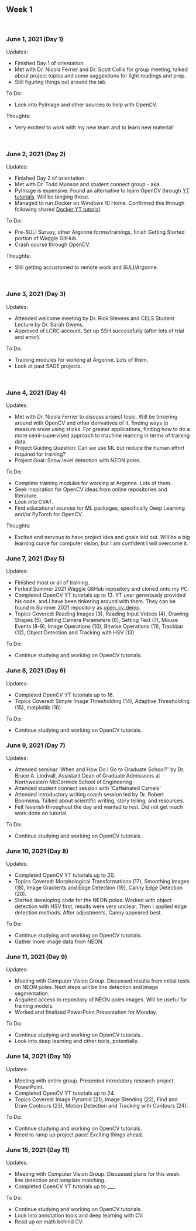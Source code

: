 ## Week 1 

<br />

### June 1, 2021 (Day 1)

Updates:
* Finished Day 1 of orientation
* Met with Dr. Nicola Ferrier and Dr. Scott Collis for group meeting, talked about project topics and some suggestions for light readings and prep.
* Still figuring things out around the lab.

To Do:
* Look into PyImage and other sources to help with OpenCV.

Thoughts:
* Very excited to work with my new team and to learn new material!

<br />

### June 2, 2021 (Day 2)

Updates:
* Finished Day 2 of orientation.
* Met with Dr. Todd Munson and student connect group - aka .
* PyImage is expensive. Found an alternative to learn OpenCV through [YT tutorials](https://www.youtube.com/watch?v=kdLM6AOd2vc&list=PLS1QulWo1RIa7D1O6skqDQ-JZ1GGHKK-K). Will be binging those.
* Managed to run Docker on Windows 10 Home. Confirmed this through following shared [Docker YT tutorial](https://www.youtube.com/watch?v=7S73WERRqO4).

To Do:
* Pre-SULI Survey, other Argonne forms/trainings, finish Getting Started portion of Waggle GitHub.
* Crash course through OpenCV.

Thoughts:
* Still getting accustomed to remote work and SULI/Argonne.

<br />

### June 3, 2021 (Day 3)

Updates:
* Attended welcome meeting by Dr. Rick Stevens and CELS Student Lecture by Dr. Sarah Owens.
* Approved of LCRC account. Set up SSH successfully (after lots of trial and error).

To Do:
* Training modules for working at Argonne. Lots of them.
* Look at past SAGE projects.


<br />

### June 4, 2021 (Day 4)

Updates:
* Met with Dr. Nicola Ferrier to discuss project topic. Will be tinkering around with OpenCV and other derivatives of it, finding ways to measure snow using sticks. For greater applications, finding how to do a more semi-supervised approach to machine learning in terms of training data.
* Project Guiding Question: Can we use ML but reduce the human effort required for training?
* Project Goal: Snow level detection with NEON poles.

To Do:
* Complete training modules for working at Argonne. Lots of them.
* Seek inspiration for OpenCV ideas from online repositories and literature. 
* Look into CVAT.
* Find educational sources for ML packages, specifically Deep Learning and/or PyTorch for OpenCV.

Thoughts:
* Excited and nervous to have project idea and goals laid out. Will be a big learning curve for computer vision, but I am confident I will overcome it.

### June 7, 2021 (Day 5)

Updates:
* Finished most or all of training.
* Forked Summer 2021 Waggle GitHub repository and cloned onto my PC.
* Completed OpenCV YT tutorials up to 13. YT user generously provided his code, and I have been tinkering around with them. They can be found in Summer 2021 repository as [open_cv_demo](https://github.com/thejeffreyli/summer2021/tree/main/Li/opencv_demos).
* Topics Covered: Reading Images (3), Reading Input Videos (4), Drawing Shapes (5), Setting Camera Parameters (6), Setting Text (7), Mouse Events (8-9), Image Operations (10), Bitwise Operations (11), Trackbar (12), Object Detection and Tracking with HSV (13)

To Do:
* Continue studying and working on OpenCV tutorials.

### June 8, 2021 (Day 6)
Updates:
* Completed OpenCV YT tutorials up to 16.
* Topics Covered: Simple Image Thresholding (14), Adaptive Thresholding (15), matplotlib (16)

To Do:
* Continue studying and working on OpenCV tutorials.

### June 9, 2021 (Day 7)
Updates:
* Attended seminar 'When and How Do I Go to Graduate School?' by Dr. Bruce A. Lindvall, Assistant Dean of Graduate Admissions at Northwestern McCormick School of Engineering
* Attended student connect session with 'Caffeinated Camels'
* Attended introductory writing coach session led by Dr. Robert Boomsma. Talked about scientific writing, story telling, and resources. 
* Felt feverish throughout the day and wanted to rest. Did not get much work done on tutorial.

To Do:
* Continue studying and working on OpenCV tutorials.

### June 10, 2021 (Day 8)
Updates:
* Completed OpenCV YT tutorials up to 20.
* Topics Covered: Morphological Transformations (17), Smoothing Images (18), Image Gradients and Edge Detection (19), Canny Edge Detection (20).
* Started developing code for the NEON poles. Worked with object detection with HSV first, results were very unclear. Then I applied edge detection methods. After adjustments, Canny appeared best.

To Do:
* Continue studying and working on OpenCV tutorials.
* Gather more image data from NEON.

### June 11, 2021 (Day 9)
Updates:
* Meeting with Computer Vision Group. Discussed results from initial tests on NEON poles. Next steps will be line detection and image segmentation.
* Acquired access to repository of NEON poles images. Will be useful for training models.
* Worked and finalized PowerPoint Presentation for Monday.

To Do:
* Continue studying and working on OpenCV tutorials.
* Look into deep learning and other tools, potentially. 

### June 14, 2021 (Day 10)
Updates:
* Meeting with entire group. Presented introdutory research project PowerPoint.
* Completed OpenCV YT tutorials up to 24.
* Topics Covered: Image Pyramid (21), Image Blending (22), Find and Draw Contours (23), Motion Detection and Tracking with Contours (24).

To Do:
* Continue studying and working on OpenCV tutorials.
* Need to ramp up project pace! Exciting things ahead.

### June 15, 2021 (Day 11)
Updates:
* Meeting with Computer Vision Group. Discussed plans for this week: line detection and template matching.
* Completed OpenCV YT tutorials up to ___.

To Do:
* Continue studying and working on OpenCV tutorials.
* Look into annotation tools and deep learning with CV.
* Read up on math behind CV.


<!-- ## Heading 2
### Heading 3
#### Heading 4
##### Heading 5
###### Heading 6 -->
